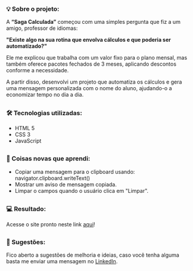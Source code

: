 ### 💡 Sobre o projeto:

A **“Saga Calculada”** começou com uma simples pergunta que fiz a um amigo, professor de idiomas:  

**"Existe algo na sua rotina que envolva cálculos e que poderia ser automatizado?"**  

Ele me explicou que trabalha com um valor fixo para o plano mensal, mas também oferece pacotes fechados de 3 meses, aplicando descontos conforme a necessidade.  

A partir disso, desenvolvi um projeto que automatiza os cálculos e gera uma mensagem personalizada com o nome do aluno, ajudando-o a economizar tempo no dia a dia.

##

### 🛠 Tecnologias utilizadas:

- HTML 5
- CSS 3
- JavaScript

##

### 📝 Coisas novas que aprendi:

- Copiar uma mensagem para o clipboard usando: navigator.clipboard.writeText()
- Mostrar um aviso de mensagem copiada.
- Limpar o campos quando o usuário clica em "Limpar".

##

### 💻 Resultado:

Acesse o site pronto neste link [aqui](https://oliveltonsantos.github.io/sagacalculada/)!

##

### 💬 Sugestões:

Fico aberto a sugestões de melhoria e ideias, caso você tenha alguma basta me enviar uma mensagem no [LinkedIn](https://www.linkedin.com/in/oliveltonsantos/).
